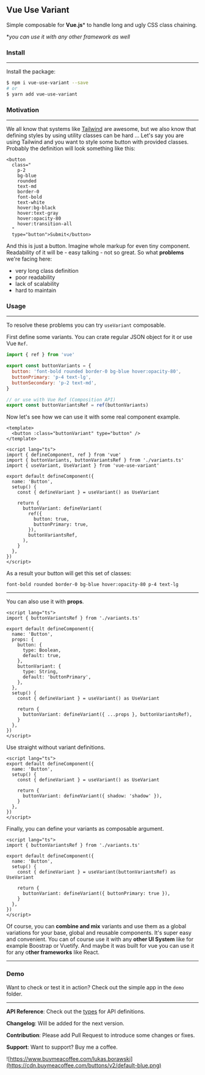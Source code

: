 ## Vue Use Variant

Simple composable for **Vue.js*** to handle long and ugly CSS class chaining.

**you can use it with any other framework as well*

### Install

---

Install the package:

```bash
$ npm i vue-use-variant --save
# or
$ yarn add vue-use-variant
```

### Motivation

---

We all know that systems like [Tailwind](https://tailwindcss.com) are awesome, but we also know that defining styles by using utility classes can be hard ... Let's say you are using Tailwind and you want to style some button with provided classes. Probably the definition will look something like this:

```vue
<button
  class="
    p-2 
    bg-blue 
    rounded
    text-md 
    border-0
    font-bold 
    text-white 
    hover:bg-black 
    hover:text-gray
    hover:opacity-80
    hover:transition-all 
  "
  type="button">Submit</button>
```

And this is just a button. Imagine whole markup for even tiny component. 
Readability of it will be - easy talking - not so great. So what **problems** we're facing here:

- very long class definition
- poor readability
- lack of scalability
- hard to maintain

### Usage

---

To resolve these problems you can try `useVariant` composable.

First define some variants. You can crate regular JSON object for it or use Vue `Ref`.

```javascript
import { ref } from 'vue'

export const buttonVariants = {
  button: 'font-bold rounded border-0 bg-blue hover:opacity-80',
  buttonPrimary: 'p-4 text-lg',
  buttonSecondary: 'p-2 text-md',
}

// or use with Vue Ref (Composition API)
export const buttonVariantsRef = ref(buttonVariants)
```

Now let's see how we can use it with some real component example.

```vue
<template>
  <button :class="buttonVariant" type="button" />
</template>

<script lang="ts">
import { defineComponent, ref } from 'vue'
import { buttonVariants, buttonVariantsRef } from './variants.ts'
import { useVariant, UseVariant } from 'vue-use-variant'

export default defineComponent({
  name: 'Button',
  setup() {
    const { defineVariant } = useVariant() as UseVariant

    return {
      buttonVariant: defineVariant(
        ref({
          button: true,
          buttonPrimary: true,
        }),
        buttonVariantsRef,
      ),
    }
  },
})
</script>
```

As a result your button will get this set of classes:

```vue
font-bold rounded border-0 bg-blue hover:opacity-80 p-4 text-lg
```

---

You can also use it with **props**.

```vue
<script lang="ts">
import { buttonVariantsRef } from './variants.ts'

export default defineComponent({
  name: 'Button',
  props: {
    button: {
      type: Boolean,
      default: true,
    },
    buttonVariant: {
      type: String,
      default: 'buttonPrimary',
    },
  },
  setup() {
    const { defineVariant } = useVariant() as UseVariant

    return {
      buttonVariant: defineVariant({ ...props }, buttonVariantsRef),
    }
  },
})
</script>
```

Use straight without variant definitions.

```vue
<script lang="ts">
export default defineComponent({
  name: 'Button',
  setup() {
    const { defineVariant } = useVariant() as UseVariant

    return {
      buttonVariant: defineVariant({ shadow: 'shadow' }),
    }
  },
})
</script>
```

Finally, you can define your variants as composable argument.

```vue
<script lang="ts">
import { buttonVariantsRef } from './variants.ts'

export default defineComponent({
  name: 'Button',
  setup() {
    const { defineVariant } = useVariant(buttonVariantsRef) as UseVariant

    return {
      buttonVariant: defineVariant({ buttonPrimary: true }),
    }
  },
})
</script>
```

Of course, you can **combine and mix** variants and use them as a global variations for 
your base, global and reusable components. It's super easy and convenient. You can
of course use it with any **other UI System** like for example Boostrap or Vuetify.
And maybe it was built for vue you can use it for any o**ther frameworks** like React.

--- 

### Demo

Want to check or test it in action? Check out the simple app in the `demo` folder.

---

**API Reference**: Check out the [types](src/types.d.ts) for API definitions.

**Changelog**: Will be added for the next version.

**Contribution**: Please add Pull Request to introduce some changes or fixes.

**Support**: Want to support? Buy me a coffee.

![https://www.buymeacoffee.com/lukas.borawski](https://cdn.buymeacoffee.com/buttons/v2/default-blue.png)

